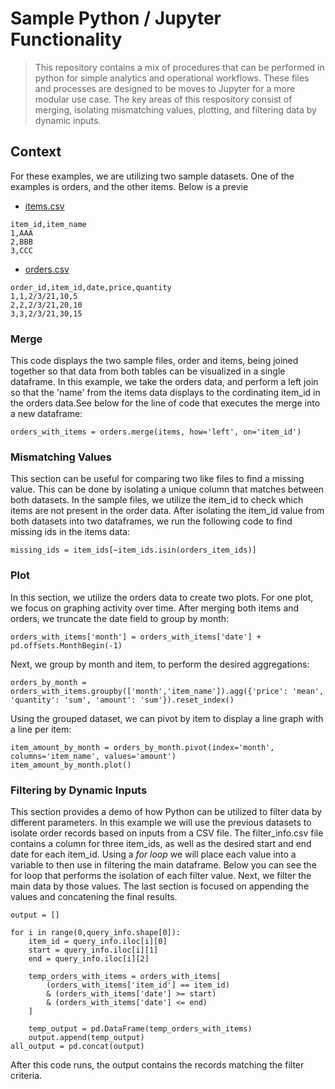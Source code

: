 # Sample Python / Jupyter Functionality

> This repository contains a mix of procedures that can be performed in python for simple analytics and operational workflows. These files and processes are designed to be moves to Jupyter for a more modular use case.
> The key areas of this respository consist of merging, isolating mismatching values, plotting, and filtering data by dynamic inputs.

## Context
For these examples, we are utilizing two sample datasets. One of the examples is orders, and the other items. Below is a previe
* [items.csv](items.csv)
```
item_id,item_name
1,AAA
2,BBB
3,CCC
```
* [orders.csv](orders.csv)
```
order_id,item_id,date,price,quantity
1,1,2/3/21,10,5
2,2,2/3/21,20,10
3,3,2/3/21,30,15
```
### Merge
This code displays the two sample files, order and items, being joined together so that data from both tables can be visualized in a single dataframe. In this example, we take the orders data, and perform a left join so that the 'name' from the items data displays to the cordinating item_id in the orders data.See below for the line of code that executes the merge into a new dataframe:
```
orders_with_items = orders.merge(items, how='left', on='item_id')
```
### Mismatching Values
This section can be useful for comparing two like files to find a missing value. This can be done by isolating a unique column that matches between both datasets. In the sample files, we utilize the item_id to check which items are not present in the order data. After isolating the item_id value from both datasets into two dataframes, we run the following code to find missing ids in the items data: 
```
missing_ids = item_ids[~item_ids.isin(orders_item_ids)]

```
### Plot
In this section, we utilize the orders data to create two plots. For one plot, we focus on graphing activity over time. After merging both items and orders, we truncate the date field to group by month:
```
orders_with_items['month'] = orders_with_items['date'] + pd.offsets.MonthBegin(-1)

```
Next, we group by month and item, to perform the desired aggregations:
```
orders_by_month = orders_with_items.groupby(['month','item_name']).agg({'price': 'mean', 'quantity': 'sum', 'amount': 'sum'}).reset_index()

```
Using the grouped dataset, we can pivot by item to display a line graph with a line per item:
```
item_amount_by_month = orders_by_month.pivot(index='month', columns='item_name', values='amount')
item_amount_by_month.plot()
```
### Filtering by Dynamic Inputs
This section provides a demo of how Python can be utilized to filter data by different parameters. In this example we will use the previous datasets to isolate order records based on inputs from a CSV file. The filter_info.csv file contains a column for three item_ids, as well as the desired start and end date for each item_id. Using a _for loop_ we will place each value into a variable to then use in filtering the main dataframe.
Below you can see the for loop that performs the isolation of each filter value. Next, we filter the main data by those values. The last section is focused on appending the values and concatening the final results.
```
output = []

for i in range(0,query_info.shape[0]):
    item_id = query_info.iloc[i][0]
    start = query_info.iloc[i][1]
    end = query_info.iloc[i][2]
    
    temp_orders_with_items = orders_with_items[
        (orders_with_items['item_id'] == item_id) 
        & (orders_with_items['date'] >= start) 
        & (orders_with_items['date'] <= end) 
    ]
    
    temp_output = pd.DataFrame(temp_orders_with_items)
    output.append(temp_output)
all_output = pd.concat(output)
```
After this code runs, the output contains the records matching the filter criteria.
